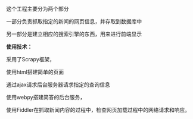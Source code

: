 
这个工程主要分为两个部分


一部分负责抓取指定的新闻的网页信息，并存取到数据库中

另一部分是建立相应的搜索引擎的东西，用来进行前端显示


**使用技术：**

采用了Scrapy框架，

使用html搭建简单的页面

通过ajax请求后台服务器请求指定的查询信息

使用webpy搭建简答的后台服务，

使用Fiddler在抓取新闻内容的过程中，检查网页加载过程中的网络请求和响应。
